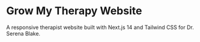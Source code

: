 # Grow My Therapy Website

A responsive therapist website built with Next.js 14 and Tailwind CSS for Dr. Serena Blake.